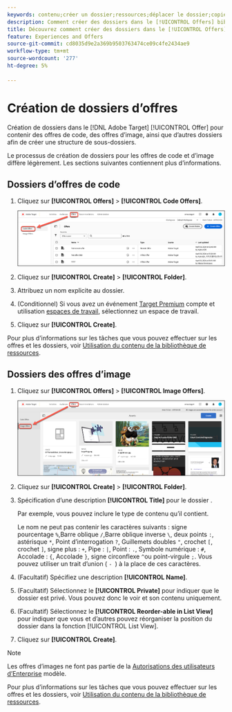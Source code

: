 ```yaml
---
keywords: contenu;créer un dossier;ressources;déplacer le dossier;copier le dossier;supprimer le dossier;télécharger le dossier;dossier
description: Comment créer des dossiers dans le [!UICONTROL Offers] bibliothèque ?
title: Découvrez comment créer des dossiers dans le [!UICONTROL Offers] pour contenir les offres de code et d’image, ainsi que d’autres dossiers.
feature: Experiences and Offers
source-git-commit: cd8035d9e2a369b9503763474ce09c4fe2434ae9
workflow-type: tm+mt
source-wordcount: '277'
ht-degree: 5%

---
```


# Création de dossiers d’offres

Création de dossiers dans le [!DNL Adobe Target] [!UICONTROL Offer] pour contenir des offres de code, des offres d’image, ainsi que d’autres dossiers afin de créer une structure de sous-dossiers.

Le processus de création de dossiers pour les offres de code et d’image diffère légèrement. Les sections suivantes contiennent plus d’informations.

## Dossiers d’offres de code

1. Cliquez sur **[!UICONTROL Offers]** > **[!UICONTROL Code Offers]**.

   ![Onglet Offres (code)](/help/main/c-experiences/c-manage-content/assets/code-offers-tab-new.png)

1. Cliquez sur **[!UICONTROL Create]** > **[!UICONTROL Folder]**.

1. Attribuez un nom explicite au dossier.

1. (Conditionnel) Si vous avez un événement [Target Premium](/help/main/c-intro/intro.md#premium) compte et utilisation [espaces de travail](/help/main/administrating-target/c-user-management/property-channel/properties-overview.md##section_B82EB409B67C4D9D9D20CE30E48DB1DC), sélectionnez un espace de travail.

1. Cliquez sur **[!UICONTROL Create]**.

Pour plus d’informations sur les tâches que vous pouvez effectuer sur les offres et les dossiers, voir [Utilisation du contenu de la bibliothèque de ressources](/help/main/c-experiences/c-manage-content/assets-working.md).

## Dossiers des offres d’image

1. Cliquez sur **[!UICONTROL Offers]** > **[!UICONTROL Image Offers]**.

   ![Onglet Offres d’image](/help/main/c-experiences/c-manage-content/assets/image-offers-tab-new.png)

1. Cliquez sur **[!UICONTROL Create]** > **[!UICONTROL Folder]**.
1. Spécification d’une description **[!UICONTROL Title]** pour le dossier .

   Par exemple, vous pouvez inclure le type de contenu qu’il contient.

   Le nom ne peut pas contenir les caractères suivants : signe pourcentage `%`,Barre oblique `/`,Barre oblique inverse `\`, deux points `:`, astérisque `*`, Point d’interrogation `?`, Guillemets doubles `"`, crochet `[`, crochet `]`, signe plus : `+`, Pipe : `|`, Point : `.`, Symbole numérique : `#`, Accolade : `{`, Accolade `}`, signe circonflexe `^`ou point-virgule `;`. Vous pouvez utiliser un trait d’union ( `- `) à la place de ces caractères.

1. (Facultatif) Spécifiez une description **[!UICONTROL Name]**.
1. (Facultatif) Sélectionnez le **[!UICONTROL Private]** pour indiquer que le dossier est privé. Vous pouvez donc le voir et son contenu uniquement.

1. (Facultatif) Sélectionnez le **[!UICONTROL Reorder-able in List View]** pour indiquer que vous et d’autres pouvez réorganiser la position du dossier dans la fonction [!UICONTROL List View].

1. Cliquez sur **[!UICONTROL Create]**.

>[!NOTE]
>
>Les offres d’images ne font pas partie de la [Autorisations des utilisateurs d’Enterprise](/help/main/administrating-target/c-user-management/property-channel/property-channel.md) modèle.

Pour plus d’informations sur les tâches que vous pouvez effectuer sur les offres et les dossiers, voir [Utilisation du contenu de la bibliothèque de ressources](/help/main/c-experiences/c-manage-content/assets-working.md).